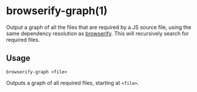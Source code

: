 # browserify-graph(1)

Output a graph of all the files that are required by a JS source file, using the same dependency resolution as [browserify](https://github.com/substack/node-browserify). This will recursively search for required files.

## Usage

    browserify-graph <file>

Outputs a graph of all required files, starting at `<file>`.
